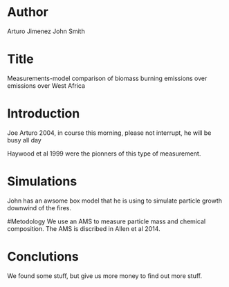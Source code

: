 # Author 
Arturo Jimenez
John Smith

# Title
Measurements-model comparison of biomass burning emissions over emissions over
West Africa

# Introduction
Joe Arturo 2004, in course this morning, please not interrupt,
he will be busy all day

Haywood et al 1999 were the pionners of this type of measurement.

# Simulations
John has an awsome box model that he is using to simulate particle growth downwind of the fires.

#Metodology
We use an AMS to measure particle mass and chemical composition.
The AMS is discribed in Allen et al 2014.

# Conclutions

We found some stuff, but give us more money to find out more stuff.